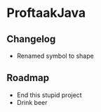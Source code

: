 # ProftaakJava

## Changelog
- Renamed symbol to shape

## Roadmap
- End this stupid project
- Drink beer

